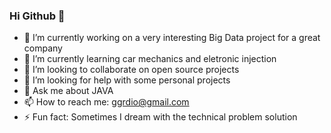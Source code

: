 ### Hi Github 👋

- 🔭 I’m currently working on a very interesting Big Data project for a great company
- 🌱 I’m currently learning car mechanics and eletronic injection
- 👯 I’m looking to collaborate on open source projects
- 🤔 I’m looking for help with some personal projects
- 💬 Ask me about JAVA
- 📫 How to reach me: ggrdio@gmail.com
- ⚡ Fun fact: Sometimes I dream with the technical problem solution

<!--
**ggdio/ggdio** is a ✨ _special_ ✨ repository because its `README.md` (this file) appears on your GitHub profile.

Here are some ideas to get you started:

- 🔭 I’m currently working on ...
- 🌱 I’m currently learning ...
- 👯 I’m looking to collaborate on ...
- 🤔 I’m looking for help with ...
- 💬 Ask me about ...
- 📫 How to reach me: ...
- 😄 Pronouns: ...
- ⚡ Fun fact: ...
-->
